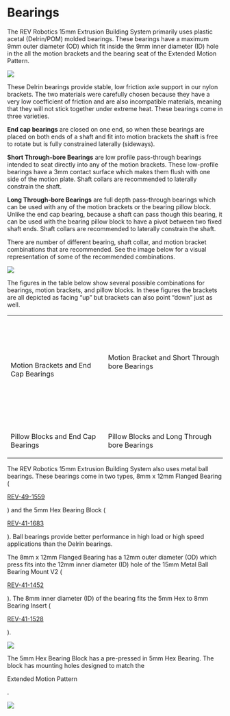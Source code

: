 # Bearings

The REV Robotics 15mm Extrusion Building System primarily uses plastic acetal (Delrin/POM) molded bearings. These bearings have a maximum 9mm outer diameter (OD) which fit inside the 9mm inner diameter (ID) hole in the all the motion brackets and the bearing seat of the Extended Motion Pattern.

![](https://2589213514-files.gitbook.io/\~/files/v0/b/gitbook-legacy-files/o/assets%2F-M5yw0n8IneF5-9ybLjT%2F-Mkxkzj3VzHTqtybzWsQ%2F-Mkxmv2od9A657KZNo4a%2Fplastic%20bearing%20in%20a%20motion%20bracket.png?alt=media\&token=213fee9a-7682-44ce-ae7f-914da4ecc1e0)

These Delrin bearings provide stable, low friction axle support in our nylon brackets. The two materials were carefully chosen because they have a very low coefficient of friction and are also incompatible materials, meaning that they will not stick together under extreme heat. These bearings come in three varieties.

**End cap bearings** are closed on one end, so when these bearings are placed on both ends of a shaft and fit into motion brackets the shaft is free to rotate but is fully constrained laterally (sideways).

**Short Through-bore Bearings** are low profile pass-through bearings intended to seat directly into any of the motion brackets. These low-profile bearings have a 3mm contact surface which makes them flush with one side of the motion plate. Shaft collars are recommended to laterally constrain the shaft.

**Long Through-bore Bearings** are full depth pass-through bearings which can be used with any of the motion brackets or the bearing pillow block. Unlike the end cap bearing, because a shaft can pass though this bearing, it can be used with the bearing pillow block to have a pivot between two fixed shaft ends. Shaft collars are recommended to laterally constrain the shaft.

There are number of different bearing, shaft collar, and motion bracket combinations that are recommended. See the image below for a visual representation of some of the recommended combinations.

![](https://2589213514-files.gitbook.io/\~/files/v0/b/gitbook-legacy-files/o/assets%2F-M5yw0n8IneF5-9ybLjT%2F-MlCLQgDzCiBpglVv2vu%2F-MlCLkL1xnXwOPVwocfK%2Fbearing%20assembly%20recommendations.png?alt=media\&token=88829970-5afa-4da6-ae43-bf60c7471714)

The figures in the table below show several possible combinations for bearings, motion brackets, and pillow blocks. In these figures the brackets are all depicted as facing “up” but brackets can also point “down” just as well.

|                                                                                                                                                                                                                                                                                                                                                    |                                                                                                                                                                                                                                                                                                                                                        |
| -------------------------------------------------------------------------------------------------------------------------------------------------------------------------------------------------------------------------------------------------------------------------------------------------------------------------------------------------- | ------------------------------------------------------------------------------------------------------------------------------------------------------------------------------------------------------------------------------------------------------------------------------------------------------------------------------------------------------ |
| <p>​</p><p><img src="https://2589213514-files.gitbook.io/~/files/v0/b/gitbook-x-prod.appspot.com/o/spaces%2FH9K1InCLC1ZxIkdPJt31%2Fuploads%2FulmXbl9D67ww1HWGOY5u%2Fmotionbracket-endcapbearing.png?alt=media&#x26;token=c50b8d52-f304-47a3-80c2-8fc7043a5cf4" alt="" data-size="original"></p><p>​</p><p>Motion Brackets and End Cap Bearings</p> | <p>​</p><p><img src="https://2589213514-files.gitbook.io/~/files/v0/b/gitbook-x-prod.appspot.com/o/spaces%2FH9K1InCLC1ZxIkdPJt31%2Fuploads%2Fc3o2owZ4gmTGf2QwpyPg%2FShortBearingWithMotionBracket.png?alt=media&#x26;token=5085fae8-7c3c-47ea-8e46-4d1f14d6fab6" alt="" data-size="original"></p><p>Motion Bracket and Short Through bore Bearings</p> |
| <p>​</p><p><img src="https://2589213514-files.gitbook.io/~/files/v0/b/gitbook-x-prod.appspot.com/o/spaces%2FH9K1InCLC1ZxIkdPJt31%2Fuploads%2FxY8tAIBm4oUgXgeD0lyt%2FPillowBlockWithEndCap.png?alt=media&#x26;token=c4f4dfcf-1c33-4da1-a665-668f2983545c" alt="" data-size="original"></p><p>​</p><p>Pillow Blocks and End Cap Bearings</p>         | <p>​</p><p><img src="https://2589213514-files.gitbook.io/~/files/v0/b/gitbook-x-prod.appspot.com/o/spaces%2FH9K1InCLC1ZxIkdPJt31%2Fuploads%2FQjoClXhG5Hgji0uk96nx%2Fpillowblocklongtbb.svg?alt=media&#x26;token=8f400283-5ac5-407d-8c6c-aab70c0b2171" alt="" data-size="original"></p><p>​</p><p>Pillow Blocks and Long Through bore Bearings</p>      |

The REV Robotics 15mm Extrusion Building System also uses metal ball bearings. These bearings come in two types, 8mm x 12mm Flanged Bearing (

[REV-49-1559](https://www.revrobotics.com/rev-49-1559/)

) and the 5mm Hex Bearing Block (

[REV-41-1683](https://www.revrobotics.com/rev-41-1683/)

). Ball bearings provide better performance in high load or high speed applications than the Delrin bearings.

The 8mm x 12mm Flanged Bearing has a 12mm outer diameter (OD) which press fits into the 12mm inner diameter (ID) hole of the 15mm Metal Ball Bearing Mount V2 (

[REV-41-1452](https://www.revrobotics.com/rev-41-1452/)

). The 8mm inner diameter (ID) of the bearing fits the 5mm Hex to 8mm Bearing Insert (

[REV-41-1528](https://www.revrobotics.com/rev-41-1528/)

).

![](https://2589213514-files.gitbook.io/\~/files/v0/b/gitbook-legacy-files/o/assets%2F-M5yw0n8IneF5-9ybLjT%2F-MD0Qhe4npLHL\_5R9qzY%2F-MD0cnfOBDBcvf2MRbRO%2FREV-41-1452%20Assembly\_Exploded\_Gitbook.svg?alt=media\&token=4a45bd66-9fa5-4b28-a881-1e89818b6f9a)

The 5mm Hex Bearing Block has a pre-pressed in 5mm Hex Bearing. The block has mounting holes designed to match the

Extended Motion Pattern

.

![](https://2589213514-files.gitbook.io/\~/files/v0/b/gitbook-legacy-files/o/assets%2F-M5yw0n8IneF5-9ybLjT%2F-MD0d-UUqZyLFDLzCysF%2F-MD0i5lU\_aw-2FNTJK1L%2FREV-41-1683%20-%20Vector%20Combo%20600x250.svg?alt=media\&token=4939c662-d673-465e-b550-0a45e5464aa0)
